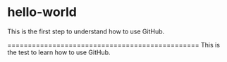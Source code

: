 # hello-world
This is the first step to understand how to use GitHub.

===============================================
This is the test to learn how to use GitHub.
